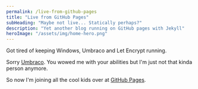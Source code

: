 ```yaml
---
permalink: /live-from-github-pages
title: "Live from GitHub Pages"
subHeading: "Maybe not live... Statically perhaps?"
description: "Yet another blog running on GitHub pages with Jekyll"
heroImage: "/assets/img/home-hero.png"
---
```


Got tired of keeping Windows, Umbraco and Let Encrypt running.

Sorry [Umbraco](https://umbraco.com/ "Umbraco"). You wowed me with your abilities but I'm just not that kinda person anymore.

So now I'm joining all the cool kids over at [GitHub Pages](https://pages.github.com/).
